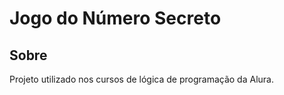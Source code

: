<h1>Jogo do Número Secreto</h1>

<h2> Sobre</h2>
<p>Projeto utilizado nos cursos de lógica de programação da Alura.</p>
